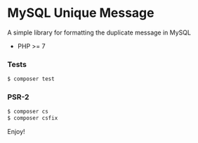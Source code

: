 # MySQL Unique Message

A simple library for formatting the duplicate message in MySQL

- PHP >= 7

### Tests
```bash
$ composer test
```

### PSR-2
```bash
$ composer cs
$ composer csfix
```

Enjoy!

